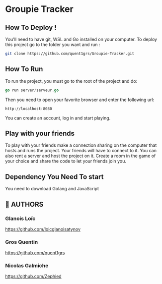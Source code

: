 # Groupie Tracker


## How To Deploy !

You'll need to have git, WSL and Go installed on your computer.
To deploy this project go to the folder you want and run : 

```bash
git clone https://github.com/quent1grs/Groupie-Tracker.git
```


## How To Run

To run the project, you must go to the root of the project and do:

```go
go run server/serveur.go
```
Then you need to open your favorite browser and enter the following url:
```
http://localhost:8080
```
You can create an account, log in and start playing.

## Play with your friends

To play with your friends make a connection sharing on the computer that hosts and runs the project. Your friends will have to connect to it. You can also rent a server and host the project on it.
Create a room in the game of your choice and share the code to let your friends join you.

## Dependency You Need To start 

You need to download Golang and JavaScript






## 🔗 AUTHORS



### Glanois Loïc  
https://github.com/loicglanoisatynov
### Gros Quentin
https://github.com/quent1grs
### Nicolas Galmiche 
https://github.com/Zephied
